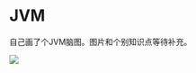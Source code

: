 # JVM

自己画了个JVM脑图。图片和个别知识点等待补充。

![](https://yueqilai-images.oss-cn-beijing.aliyuncs.com/自己总结的JVM脑图.png)